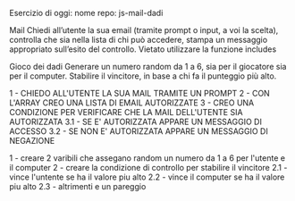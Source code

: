 <!-- TRACCIA ESERCIZIO -->

Esercizio di oggi:
nome repo: js-mail-dadi


Mail
Chiedi all’utente la sua email (tramite prompt o input, a voi la scelta),
controlla che sia nella lista di chi può accedere,
stampa un messaggio appropriato sull’esito del controllo.
Vietato utilizzare la funzione includes


Gioco dei dadi
Generare un numero random da 1 a 6, sia per il giocatore sia per il computer.
Stabilire il vincitore, in base a chi fa il punteggio più alto.


<!-- PSEUDO CODICE MAIL -->

 
 1 - CHIEDO ALL'UTENTE LA SUA MAIL TRAMITE UN PROMPT
 2 - CON L'ARRAY CREO UNA LISTA DI EMAIL AUTORIZZATE
 3 - CREO UNA CONDIZIONE PER VERIFICARE CHE LA MAIL DELL'UTENTE SIA AUTORIZZATA
  3.1 - SE E' AUTORIZZATA APPARE UN MESSAGGIO DI ACCESSO
  3.2 - SE NON E' AUTORIZZATA APPARE UN MESSAGGIO DI NEGAZIONE 



<!-- PSEUDO CODICE DADI  -->

1 - creare 2 varibili che assegano random un numero da 1 a 6 per l'utente e il computer
2 - creare la condizione di controllo per stabilire il vincitore
  2.1 - vince l'untente se ha il valore piu alto
  2.2 - vince il computer se ha il valore piu alto
  2.3 - altrimenti e un pareggio


 
